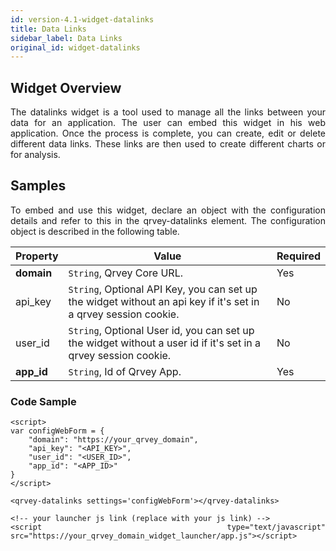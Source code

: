 ```yaml
---
id: version-4.1-widget-datalinks
title: Data Links
sidebar_label: Data Links
original_id: widget-datalinks
---
```

<div style="text-align: justify">

## Widget Overview
The datalinks widget is a tool used to manage all the links between your data for an application. The user can embed this widget in his web application. Once the process is complete, you can create, edit or delete different data links. These links are then used to create different charts or for analysis. 

## Samples
To embed and use this widget, declare an object with the configuration details and refer to this in the qrvey-datalinks element. The configuration object is described in the following table.

| **Property** | **Value** | **Required** |
| --- | --- | --- |
| **domain** | `String`, Qrvey Core URL. | Yes |
| api_key | `String`, Optional API Key, you can set up the widget without an api key if it&#39;s set in a qrvey session cookie. | No |
| user_id | `String`, Optional User id, you can set up the widget without a user id if it&#39;s set in a qrvey session cookie. | No  |
| **app_id** | `String`, Id of Qrvey App. | Yes |


### Code Sample


```
<script>
var configWebForm = {
    "domain": "https://your_qrvey_domain",
    "api_key": "<API_KEY>",
    "user_id": "<USER_ID>",
    "app_id": "<APP_ID>"
}
</script>

<qrvey-datalinks settings='configWebForm'></qrvey-datalinks>

<!-- your launcher js link (replace with your js link) -->
<script type="text/javascript" src="https://your_qrvey_domain_widget_launcher/app.js"></script>
```